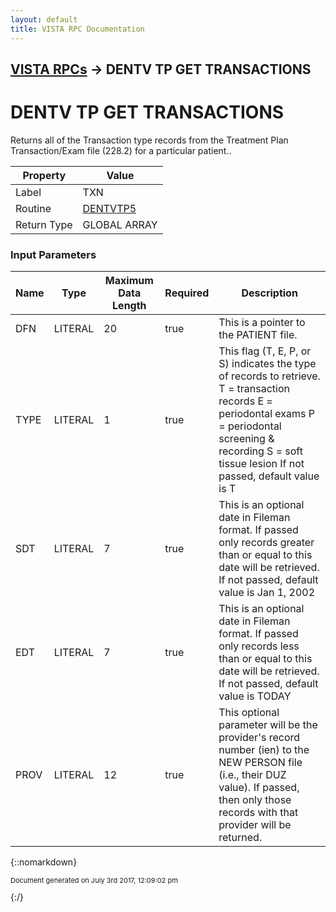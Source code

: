 ```yaml
---
layout: default
title: VISTA RPC Documentation
---
```


## [VISTA RPCs](TableOfContents) &#8594; DENTV TP GET TRANSACTIONS
# DENTV TP GET TRANSACTIONS

Returns all of the Transaction type records from the Treatment Plan Transaction/Exam file (228.2) for a particular patient..

Property | Value
--- | ---
Label | TXN
Routine | [DENTVTP5](http://code.osehra.org/dox/Routine_DENTVTP5_source.html)
Return Type | GLOBAL ARRAY


### Input Parameters

Name | Type | Maximum Data Length | Required | Description
--- | --- | --- | --- | ---
DFN | LITERAL | 20 | true | This is a pointer to the PATIENT file.
TYPE | LITERAL | 1 | true | This flag (T, E, P, or S) indicates the type of records to retrieve.  T &#x3D; transaction records  E &#x3D; periodontal exams  P &#x3D; periodontal screening &amp; recording  S &#x3D; soft tissue lesion If not passed, default value is T
SDT | LITERAL | 7 | true | This is an optional date in Fileman format.   If passed only records greater than or equal to this date will be retrieved.  If not passed, default value is Jan 1, 2002
EDT | LITERAL | 7 | true | This is an optional date in Fileman format.   If passed only records less than or equal to this date will be retrieved.  If not passed, default value is TODAY
PROV | LITERAL | 12 | true | This optional parameter will be the provider&#x27;s record number (ien) to the NEW PERSON file (i.e., their DUZ value).   If passed, then only those records with that provider will be returned.



{::nomarkdown} <br/><p style="font-size: 11px">Document generated on July 3rd 2017, 12:09:02 pm</p>{:/}